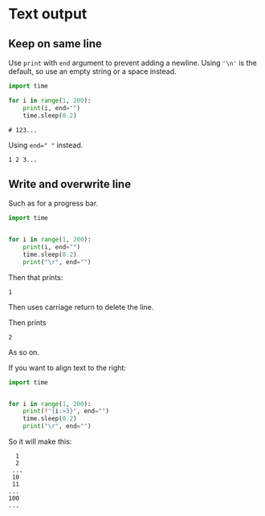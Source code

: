 # Text output


## Keep on same line

Use `print` with `end` argument to prevent adding a newline. Using `'\n'` is the default, so use an empty string or a space instead.

```python
import time

for i in range(1, 200):
    print(i, end="")
    time.sleep(0.2)
```

```
# 123...
```

Using `end=" "` instead.

```
1 2 3...
```


## Write and overwrite line

Such as for a progress bar.

```python
import time


for i in range(1, 200):
    print(i, end="")
    time.sleep(0.2)
    print("\r", end="")
```

Then that prints:

```
1
```

Then uses carriage return to delete the line.

Then prints 

```
2
```

As so on.

If you want to align text to the right:


```python
import time


for i in range(1, 200):
    print(f"{i:>3}", end="")
    time.sleep(0.2)
    print("\r", end="")
```

So it will make this:

```
  1
  2
 ...
 10
 11
...
100
...
```
